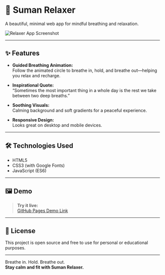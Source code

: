 # 🌿 Suman Relaxer

A beautiful, minimal web app for mindful breathing and relaxation.

![Relaxer App Screenshot](./img/screenshot.png)

---

## ✨ Features

- **Guided Breathing Animation:**  
  Follow the animated circle to breathe in, hold, and breathe out—helping you relax and recharge.

- **Inspirational Quote:**  
  “Sometimes the most important thing in a whole day is the rest we take between two deep breaths.”

- **Soothing Visuals:**  
  Calming background and soft gradients for a peaceful experience.

- **Responsive Design:**  
  Looks great on desktop and mobile devices.

---


## 🛠️ Technologies Used

- HTML5
- CSS3 (with Google Fonts)
- JavaScript (ES6)

---

## 🖼️ Demo

> **Try it live:**  
> [GitHub Pages Demo Link](https://github.com/Sumanx16/Relaxer-App/)

---



## 📜 License

This project is open source and free to use for personal or educational purposes.

---

Breathe in. Hold. Breathe out.  
**Stay calm and fit with Suman Relaxer.**
